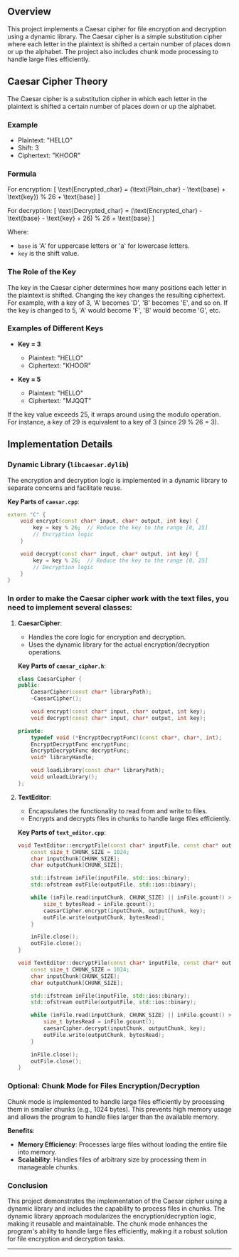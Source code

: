## Overview

This project implements a Caesar cipher for file encryption and decryption using a dynamic library. The Caesar cipher is a simple substitution cipher where each letter in the plaintext is shifted a certain number of places down or up the alphabet. The project also includes chunk mode processing to handle large files efficiently.

## Caesar Cipher Theory

The Caesar cipher is a substitution cipher in which each letter in the plaintext is shifted a certain number of places down or up the alphabet.

### Example

- Plaintext: "HELLO"
- Shift: 3
- Ciphertext: "KHOOR"

### Formula

For encryption:
\[ \text{Encrypted\_char} = (\text{Plain\_char} - \text{base} + \text{key}) \% 26 + \text{base} \]

For decryption:
\[ \text{Decrypted\_char} = (\text{Encrypted\_char} - \text{base} - \text{key} + 26) \% 26 + \text{base} \]

Where:
- `base` is 'A' for uppercase letters or 'a' for lowercase letters.
- `key` is the shift value.

### The Role of the Key

The key in the Caesar cipher determines how many positions each letter in the plaintext is shifted. Changing the key changes the resulting ciphertext. For example, with a key of 3, 'A' becomes 'D', 'B' becomes 'E', and so on. If the key is changed to 5, 'A' would become 'F', 'B' would become 'G', etc.

### Examples of Different Keys

- **Key = 3**
  - Plaintext: "HELLO"
  - Ciphertext: "KHOOR"

- **Key = 5**
  - Plaintext: "HELLO"
  - Ciphertext: "MJQQT"

If the key value exceeds 25, it wraps around using the modulo operation. For instance, a key of 29 is equivalent to a key of 3 (since 29 % 26 = 3).

## Implementation Details

### Dynamic Library (`libcaesar.dylib`)

The encryption and decryption logic is implemented in a dynamic library to separate concerns and facilitate reuse.

**Key Parts of `caesar.cpp`**:
```cpp
extern "C" {
    void encrypt(const char* input, char* output, int key) {
        key = key % 26;  // Reduce the key to the range [0, 25]
        // Encryption logic
    }

    void decrypt(const char* input, char* output, int key) {
        key = key % 26;  // Reduce the key to the range [0, 25]
        // Decryption logic
    }
}
```

### In order to make the Caesar cipher work with the text files, you need to implement several classes:

1. **CaesarCipher**:
    - Handles the core logic for encryption and decryption.
    - Uses the dynamic library for the actual encryption/decryption operations.

   **Key Parts of `caesar_cipher.h`**:
   ```cpp
   class CaesarCipher {
   public:
       CaesarCipher(const char* libraryPath);
       ~CaesarCipher();

       void encrypt(const char* input, char* output, int key);
       void decrypt(const char* input, char* output, int key);

   private:
       typedef void (*EncryptDecryptFunc)(const char*, char*, int);
       EncryptDecryptFunc encryptFunc;
       EncryptDecryptFunc decryptFunc;
       void* libraryHandle;

       void loadLibrary(const char* libraryPath);
       void unloadLibrary();
   };
   ```

2. **TextEditor**:
    - Encapsulates the functionality to read from and write to files.
    - Encrypts and decrypts files in chunks to handle large files efficiently.

   **Key Parts of `text_editor.cpp`**:
   ```cpp
   void TextEditor::encryptFile(const char* inputFile, const char* outputFile, int key) {
       const size_t CHUNK_SIZE = 1024;
       char inputChunk[CHUNK_SIZE];
       char outputChunk[CHUNK_SIZE];

       std::ifstream inFile(inputFile, std::ios::binary);
       std::ofstream outFile(outputFile, std::ios::binary);

       while (inFile.read(inputChunk, CHUNK_SIZE) || inFile.gcount() > 0) {
           size_t bytesRead = inFile.gcount();
           caesarCipher.encrypt(inputChunk, outputChunk, key);
           outFile.write(outputChunk, bytesRead);
       }

       inFile.close();
       outFile.close();
   }

   void TextEditor::decryptFile(const char* inputFile, const char* outputFile, int key) {
       const size_t CHUNK_SIZE = 1024;
       char inputChunk[CHUNK_SIZE];
       char outputChunk[CHUNK_SIZE];

       std::ifstream inFile(inputFile, std::ios::binary);
       std::ofstream outFile(outputFile, std::ios::binary);

       while (inFile.read(inputChunk, CHUNK_SIZE) || inFile.gcount() > 0) {
           size_t bytesRead = inFile.gcount();
           caesarCipher.decrypt(inputChunk, outputChunk, key);
           outFile.write(outputChunk, bytesRead);
       }

       inFile.close();
       outFile.close();
   }
   ```

### Optional: Chunk Mode for Files Encryption/Decryption

Chunk mode is implemented to handle large files efficiently by processing them in smaller chunks (e.g., 1024 bytes). This prevents high memory usage and allows the program to handle files larger than the available memory.

**Benefits**:
- **Memory Efficiency**: Processes large files without loading the entire file into memory.
- **Scalability**: Handles files of arbitrary size by processing them in manageable chunks.

### Conclusion

This project demonstrates the implementation of the Caesar cipher using a dynamic library and includes the capability to process files in chunks. The dynamic library approach modularizes the encryption/decryption logic, making it reusable and maintainable. The chunk mode enhances the program's ability to handle large files efficiently, making it a robust solution for file encryption and decryption tasks.

---
